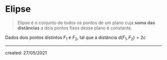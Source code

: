 # Elipse
> Elipse é o conjunto de todos os pontos de um plano cuja **soma das distâncias** a dois pontos fixos desse plano é constante.

Dados dois pontos distintos $F_1$ e $F_2$, tal que a distância $d(F_1, F_2) = 2c$


---

created: 27/05/2021
